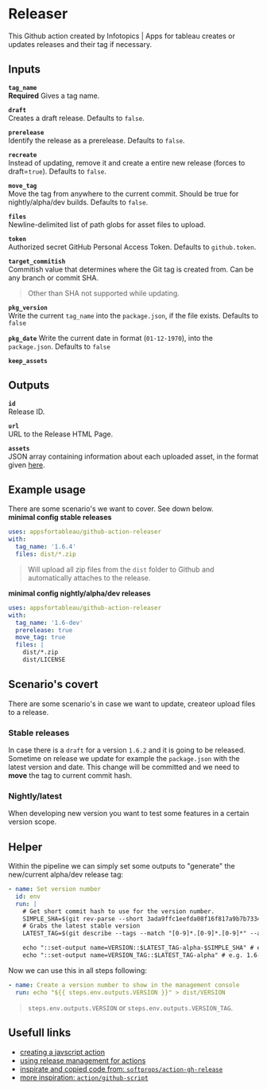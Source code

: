 # Releaser

This Github action created by Infotopics | Apps for tableau creates or updates releases and their tag if necessary.

## Inputs

**`tag_name`**  
**Required** Gives a tag name.

**`draft`**  
Creates a draft release. Defaults to `false`.

**`prerelease`**  
Identify the release as a prerelease. Defaults to `false`.

**`recreate`**  
Instead of updating, remove it and create a entire new release (forces to draft=`true`). Defaults to `false`.

**`move_tag`**  
Move the tag from anywhere to the current commit. Should be true for nightly/alpha/dev builds. Defaults to `false`.

**`files`**  
Newline-delimited list of path globs for asset files to upload.

**`token`**  
Authorized secret GitHub Personal Access Token. Defaults to `github.token`.

**`target_commitish`**  
Commitish value that determines where the Git tag is created from. Can be any branch or commit SHA.

> Other than SHA not supported while updating.

**`pkg_version`**  
Write the current `tag_name` into the `package.json`, if the file exists. Defaults to `false`

**`pkg_date`**
Write the current date in format (`01-12-1970`), into the `package.json`. Defaults to `false`

**`keep_assets`**

## Outputs

**`id`**  
Release ID.

**`url`**  
URL to the Release HTML Page.

**`assets`**  
JSON array containing information about each uploaded asset, in the format given [here](https://docs.github.com/en/rest/reference/repos#upload-a-release-asset--code-samples).

## Example usage

There are some scenario's we want to cover. See down below.  
**minimal config stable releases**

```yml
uses: appsfortableau/github-action-releaser
with:
  tag_name: '1.6.4'
  files: dist/*.zip
```

> Will upload all zip files from the `dist` folder to Github and automatically attaches to the release.

**minimal config nightly/alpha/dev releases**

```yml
uses: appsfortableau/github-action-releaser
with:
  tag_name: '1.6-dev'
  prerelease: true
  move_tag: true
  files: |
    dist/*.zip
    dist/LICENSE
```

## Scenario's covert

There are some scenario's in case we want to update, createor upload files to a release.

### Stable releases

In case there is a `draft` for a version `1.6.2` and it is going to be released.
Sometime on release we update for example the `package.json` with the latest version and date. This change will be committed and we need to **move** the tag to current commit hash.

### Nightly/latest

When developing new version you want to test some features in a certain version scope.

## Helper

Within the pipeline we can simply set some outputs to "generate" the new/current alpha/dev release tag:

```yml
- name: Set version number
  id: env
  run: |
    # Get short commit hash to use for the version number.
    SIMPLE_SHA=$(git rev-parse --short 3ada9ffc1eefda08f16f817a9b7b7334afb762e9)
    # Grabs the latest stable version
    LATEST_TAG=$(git describe --tags --match "[0-9]*.[0-9]*.[0-9]*" --abbrev=0 | awk -F \. 'BEGIN {OFS="."} {print $1,$2}' FS=".")

    echo "::set-output name=VERSION::$LATEST_TAG-alpha-$SIMPLE_SHA" # e.g. 1.6-alpha-as34fD2
    echo "::set-output name=VERSION_TAG::$LATEST_TAG-alpha" # e.g. 1.6-alpha
```

Now we can use this in all steps following:

```yml
- name: Create a version number to show in the management console
  run: echo "${{ steps.env.outputs.VERSION }}" > dist/VERSION
```

> `steps.env.outputs.VERSION` or `steps.env.outputs.VERSION_TAG`.

## Usefull links

- [creating a javscript action](https://docs.github.com/en/actions/creating-actions/creating-a-javascript-action)
- [using release management for actions](https://docs.github.com/en/actions/creating-actions/about-custom-actions#using-release-management-for-actions)
- [inspirate and copied code from: `softprops/action-gh-release`](https://github.com/softprops/action-gh-release)
- [more inspiration: `action/github-script`](https://github.com/actions/github-script)
